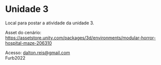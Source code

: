 # Unidade 3

Local para postar a atividade da unidade 3.  

Asset do cenário:
<https://assetstore.unity.com/packages/3d/environments/modular-horror-hospital-maze-206310>  

Acesso:
dalton.reis@gmail.com  
Furb2022  
